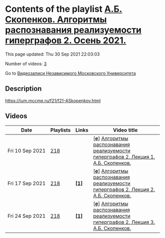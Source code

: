 # Contents of the playlist [А.Б. Скопенков. Алгоритмы распознавания реализуемости гиперграфов 2. Осень 2021.](https://www.youtube.com/playlist?list=PLp9ABVh6_x4F5jvBrGrURrVLW0HvwYDOR)

This page updated: Thu 30 Sep 2021 22:03:03

Number of videos: [3](#videos)

Go to [Видеозаписи Независимого Московского Университета](../README.md)

## Description

<https://ium.mccme.ru/f21/f21-ASkopenkov.html>

## Videos

|Date|Playlists|Links|Video title|
|---|---|---|---|
| Fri&nbsp;10&nbsp;Sep&nbsp;2021 | [218](../playlists/218 "А.Б. Скопенков. Алгоритмы распознавания реализуемости гиперграфов 2. Осень 2021.") |  | [[**e**](https://studio.youtube.com/video/UPm22WNxZCk/edit "Edit")] [Алгоритмы распознавания реализуемости гиперграфов 2. Лекция 1. А.Б. Скопенков.](https://www.youtube.com/watch?v=UPm22WNxZCk&list=PLp9ABVh6_x4F5jvBrGrURrVLW0HvwYDOR) |
| Fri&nbsp;17&nbsp;Sep&nbsp;2021 | [218](../playlists/218 "А.Б. Скопенков. Алгоритмы распознавания реализуемости гиперграфов 2. Осень 2021.") | [**[1]**](https://ium.mccme.ru/f21/f21-ASkopenkov.html) | [[**e**](https://studio.youtube.com/video/XBoqvBoeJqw/edit "Edit")] [Алгоритмы распознавания реализуемости гиперграфов 2. Лекция 2. А.Б. Скопенков.](https://www.youtube.com/watch?v=XBoqvBoeJqw&list=PLp9ABVh6_x4F5jvBrGrURrVLW0HvwYDOR "https://ium.mccme.ru/f21/f21-ASkopenkov.html") |
| Fri&nbsp;24&nbsp;Sep&nbsp;2021 | [218](../playlists/218 "А.Б. Скопенков. Алгоритмы распознавания реализуемости гиперграфов 2. Осень 2021.") | [**[1]**](https://ium.mccme.ru/f21/f21-ASkopenkov.html) | [[**e**](https://studio.youtube.com/video/5XkOiAeL7jI/edit "Edit")] [Алгоритмы распознавания реализуемости гиперграфов 2. Лекция 3. А.Б. Скопенков.](https://www.youtube.com/watch?v=5XkOiAeL7jI&list=PLp9ABVh6_x4F5jvBrGrURrVLW0HvwYDOR "https://ium.mccme.ru/f21/f21-ASkopenkov.html") |
